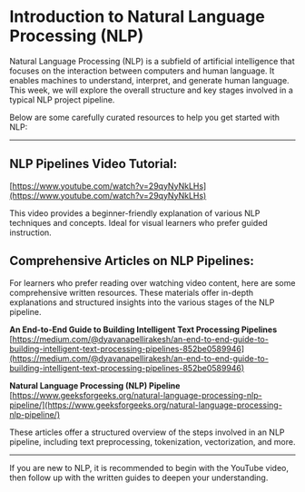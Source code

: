 # Introduction to Natural Language Processing (NLP)

Natural Language Processing (NLP) is a subfield of artificial intelligence that focuses on the interaction between computers and human language. It enables machines to understand, interpret, and generate human language. This week, we will explore the overall structure and key stages involved in a typical NLP project pipeline.

Below are some carefully curated resources to help you get started with NLP:

---

## NLP Pipelines Video Tutorial:

[https://www.youtube.com/watch?v=29qyNyNkLHs](https://www.youtube.com/watch?v=29qyNyNkLHs)

This video provides a beginner-friendly explanation of various NLP techniques and concepts. Ideal for visual learners who prefer guided instruction.

## Comprehensive Articles on NLP Pipelines:

For learners who prefer reading over watching video content, here are some comprehensive written resources. These materials offer in-depth explanations and structured insights into the various stages of the NLP pipeline.

**An End-to-End Guide to Building Intelligent Text Processing Pipelines**    
[https://medium.com/@dyavanapellirakesh/an-end-to-end-guide-to-building-intelligent-text-processing-pipelines-852be0589946](https://medium.com/@dyavanapellirakesh/an-end-to-end-guide-to-building-intelligent-text-processing-pipelines-852be0589946)

**Natural Language Processing (NLP) Pipeline**  
[https://www.geeksforgeeks.org/natural-language-processing-nlp-pipeline/](https://www.geeksforgeeks.org/natural-language-processing-nlp-pipeline/)

These articles offer a structured overview of the steps involved in an NLP pipeline, including text preprocessing, tokenization, vectorization, and more.

---

If you are new to NLP, it is recommended to begin with the YouTube video, then follow up with the written guides to deepen your understanding.

